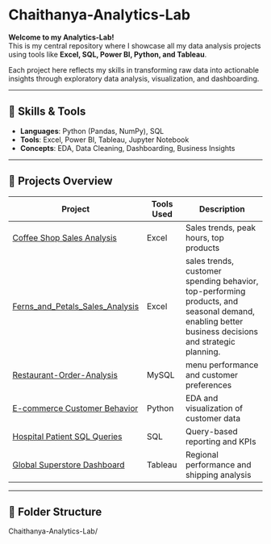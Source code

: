 # Chaithanya-Analytics-Lab

**Welcome to my Analytics-Lab!**  
This is my central repository where I showcase all my data analysis projects using tools like **Excel, SQL, Power BI, Python, and Tableau**.

Each project here reflects my skills in transforming raw data into actionable insights through exploratory data analysis, visualization, and dashboarding.

---

## 🧠 Skills & Tools
- **Languages**: Python (Pandas, NumPy), SQL
- **Tools**: Excel, Power BI, Tableau, Jupyter Notebook
- **Concepts**: EDA, Data Cleaning, Dashboarding, Business Insights

---

## 📁 Projects Overview

| Project | Tools Used | Description |
|--------|------------|-------------|
| [Coffee Shop Sales Analysis](https://github.com/cspoojary/Coffee-Shop-Sales-Analysis) | Excel | Sales trends, peak hours, top products |
| [Ferns_and_Petals_Sales_Analysis](https://github.com/cspoojary/Ferns_and_Petals_Sales_Analysis) | Excel | sales trends, customer spending behavior, top-performing products, and seasonal demand, enabling better business decisions and strategic planning. |
| [Restaurant-Order-Analysis](https://github.com/cspoojary/Restaurant-Order-Analysis?tab=readme-ov-file) | MySQL | menu performance and customer preferences |
| [E-commerce Customer Behavior](./python/ecommerce-eda) | Python | EDA and visualization of customer data |
| [Hospital Patient SQL Queries](./sql/hospital-analysis) | SQL | Query-based reporting and KPIs |
| [Global Superstore Dashboard](./tableau/global-superstore) | Tableau | Regional performance and shipping analysis |

---

## 📂 Folder Structure
Chaithanya-Analytics-Lab/



